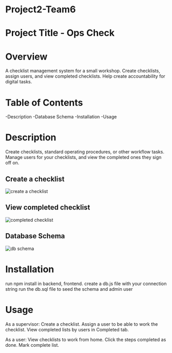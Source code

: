 # Project2-Team6
# Project Title - Ops Check

# Overview
A checklist management system for a small workshop. Create checklists, assign users, and view completed checklists. Help create accountability for digital tasks.

# Table of Contents
-Description
-Database Schema
-Installation
-Usage
# Description
Create checklists, standard operating procedures, or other workflow tasks. Manage users for your checklists, and view the completed ones they sign off on.

## Create a checklist
![create a checklist](https://i.gyazo.com/60afaacacb61f110d67e3bc03aa13c8e.png)
## View completed checklist
![completed checklist](https://i.gyazo.com/d4d639dd16d3af9bcd736c0995620526.png)

## Database Schema
![db schema](https://snipboard.io/2CPiG0.jpg)

# Installation
run npm install in backend, frontend.
create a db.js file with your connection string
run the db.sql file to seed the schema and admin user

# Usage
As a supervisor:
  Create a checklist.
  Assign a user to be able to work the checklist.
  View completed lists by users in Completed tab.
  
As a user:
  View checklists to work from home.
  Click the steps completed as done.
  Mark complete list.
